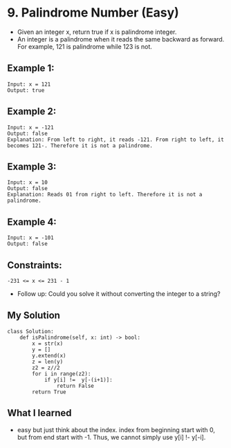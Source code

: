 # 9. Palindrome Number (Easy)

- Given an integer x, return true if x is palindrome integer.
- An integer is a palindrome when it reads the same backward as forward. For example, 121 is palindrome while 123 is not.


## Example 1:
```
Input: x = 121
Output: true
```
## Example 2:
```
Input: x = -121
Output: false
Explanation: From left to right, it reads -121. From right to left, it becomes 121-. Therefore it is not a palindrome.
```
## Example 3:
```
Input: x = 10
Output: false
Explanation: Reads 01 from right to left. Therefore it is not a palindrome.
```
## Example 4:
```
Input: x = -101
Output: false
```

## Constraints:
```
-231 <= x <= 231 - 1
```
- Follow up: Could you solve it without converting the integer to a string?

## My Solution

```
class Solution:
    def isPalindrome(self, x: int) -> bool:
        x = str(x)
        y = []
        y.extend(x)
        z = len(y)
        z2 = z//2
        for i in range(z2):
            if y[i] !=  y[-(i+1)]:
                return False
        return True
```


## What I learned
- easy but just think about the index. index from beginning start with 0, but from end start with -1. Thus, we cannot simply use y[i] !- y[-i]. 

